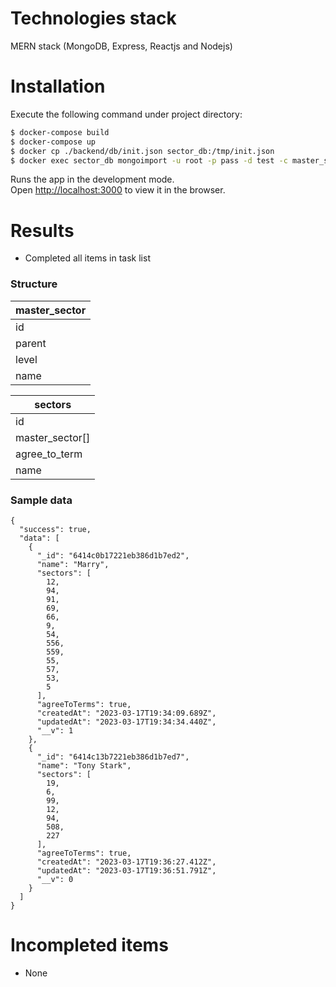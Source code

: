 # Technologies stack

MERN stack (MongoDB, Express, Reactjs and Nodejs)

# Installation

Execute the following command under project directory:

```sh
$ docker-compose build
$ docker-compose up
$ docker cp ./backend/db/init.json sector_db:/tmp/init.json
$ docker exec sector_db mongoimport -u root -p pass -d test -c master_sector --file ./tmp/init.json --authenticationDatabase=admin --jsonArray
```

Runs the app in the development mode.\
Open [http://localhost:3000](http://localhost:3000) to view it in the browser.

# Results

- Completed all items in task list

### Structure

| master_sector |
| ------------- |
| id            |
| parent        |
| level         |
| name          |

| sectors         |
| --------------- |
| id              |
| master_sector[] |
| agree_to_term   |
| name            |

### Sample data

```
{
  "success": true,
  "data": [
    {
      "_id": "6414c0b17221eb386d1b7ed2",
      "name": "Marry",
      "sectors": [
        12,
        94,
        91,
        69,
        66,
        9,
        54,
        556,
        559,
        55,
        57,
        53,
        5
      ],
      "agreeToTerms": true,
      "createdAt": "2023-03-17T19:34:09.689Z",
      "updatedAt": "2023-03-17T19:34:34.440Z",
      "__v": 1
    },
    {
      "_id": "6414c13b7221eb386d1b7ed7",
      "name": "Tony Stark",
      "sectors": [
        19,
        6,
        99,
        12,
        94,
        508,
        227
      ],
      "agreeToTerms": true,
      "createdAt": "2023-03-17T19:36:27.412Z",
      "updatedAt": "2023-03-17T19:36:51.791Z",
      "__v": 0
    }
  ]
}
```

# Incompleted items

- None
